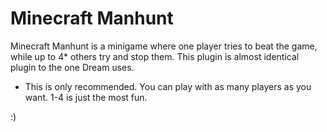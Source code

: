 # Minecraft Manhunt
Minecraft Manhunt is a minigame where one player tries to beat the game, while up to 4* others try and stop them. This plugin is almost identical plugin to the one Dream uses.

* This is only recommended. You can play with as many players as you want. 1-4 is just the most fun. 


:)
